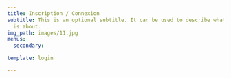 ```yaml
---
title: Inscription / Connexion
subtitle: This is an optional subtitle. It can be used to describe what this page
  is about.
img_path: images/11.jpg
menus:
  secondary:

template: login

---
```

